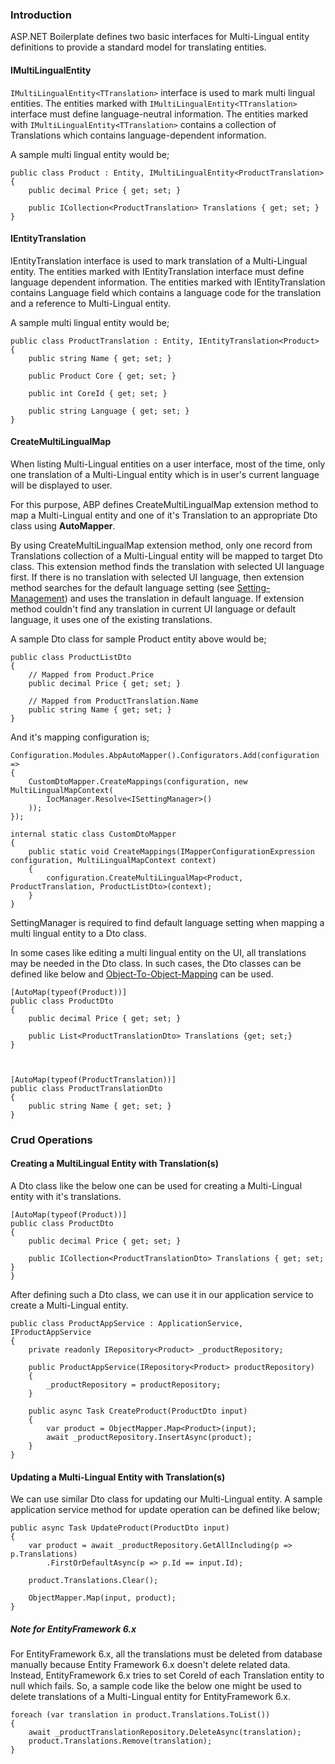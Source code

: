 ### Introduction

ASP.NET Boilerplate defines two basic interfaces for Multi-Lingual entity definitions to provide a standard model for translating entities. 

#### IMultiLingualEntity

`IMultiLingualEntity<TTranslation>` interface is used to mark multi lingual entities. The entities marked with `IMultiLingualEntity<TTranslation>` interface must define language-neutral information. The entities marked with `IMultiLingualEntity<TTranslation>` contains a collection of Translations which contains language-dependent information.

A sample multi lingual entity would be;


	public class Product : Entity, IMultiLingualEntity<ProductTranslation>
	{
	    public decimal Price { get; set; }

	    public ICollection<ProductTranslation> Translations { get; set; }
	}


#### IEntityTranslation

IEntityTranslation interface is used to mark translation of a Multi-Lingual entity. The entities marked with IEntityTranslation interface must define language dependent information. The entities marked with IEntityTranslation contains Language field which contains a language code for the translation and a reference to Multi-Lingual entity.

A sample multi lingual entity would be;


	public class ProductTranslation : Entity, IEntityTranslation<Product>
	{
	    public string Name { get; set; }

	    public Product Core { get; set; }

	    public int CoreId { get; set; }

	    public string Language { get; set; }
	}

 #### CreateMultiLingualMap 

When listing Multi-Lingual entities on a user interface, most of the time, only one translation of a Multi-Lingual entity which is in user's current language will be displayed to user.

For this purpose, ABP defines CreateMultiLingualMap extension method to map a Multi-Lingual entity and one of it's Translation to an appropriate Dto class using **AutoMapper**. 

By using CreateMultiLingualMap extension method, only one record from Translations collection of a Multi-Lingual entity will be mapped to target Dto class. This extension method finds the translation with selected UI language first. If there is no translation with selected UI language, then extension method searches for the default language setting (see  [Setting-Management](Setting-Management#setting-scope.md)) and uses the translation in default language. If extension method couldn't find any translation in current UI language or default language, it uses one of the existing translations. 

A sample Dto class for sample Product entity above would be;


	public class ProductListDto
	{
	    // Mapped from Product.Price
	    public decimal Price { get; set; }

	    // Mapped from ProductTranslation.Name
	    public string Name { get; set; }
	}


And it's mapping configuration is;


	Configuration.Modules.AbpAutoMapper().Configurators.Add(configuration =>
	{
	    CustomDtoMapper.CreateMappings(configuration, new MultiLingualMapContext(
	        IocManager.Resolve<ISettingManager>()
	    ));
	});

	internal static class CustomDtoMapper
	{
	    public static void CreateMappings(IMapperConfigurationExpression configuration, MultiLingualMapContext context)
	    {
	        configuration.CreateMultiLingualMap<Product, ProductTranslation, ProductListDto>(context);
	    }
	}


SettingManager is required to find default language setting when mapping a multi lingual entity to a Dto class. 

In some cases like editing a multi lingual entity on the UI, all translations may be needed in the Dto class. In such cases, the Dto classes can be defined like below and [Object-To-Object-Mapping](Object-To-Object-Mapping.md) can be used.


	[AutoMap(typeof(Product))]
	public class ProductDto
	{
	    public decimal Price { get; set; }

	    public List<ProductTranslationDto> Translations {get; set;}
	}



	[AutoMap(typeof(ProductTranslation))]
	public class ProductTranslationDto
	{
	    public string Name { get; set; }
	}

### Crud Operations

#### Creating a MultiLingual Entity with Translation(s) 

A Dto class like the below one can be used for creating a Multi-Lingual entity with it's translations.


	[AutoMap(typeof(Product))]
	public class ProductDto
	{
	    public decimal Price { get; set; }

	    public ICollection<ProductTranslationDto> Translations { get; set; }
	}

After defining such a Dto class, we can use it in our application service to create a Multi-Lingual entity.


	public class ProductAppService : ApplicationService, IProductAppService
	{
	    private readonly IRepository<Product> _productRepository;

	    public ProductAppService(IRepository<Product> productRepository)
	    {
	        _productRepository = productRepository;
	    }

	    public async Task CreateProduct(ProductDto input)
	    {
	        var product = ObjectMapper.Map<Product>(input);
	        await _productRepository.InsertAsync(product);
	    }
	}

#### Updating a Multi-Lingual Entity with Translation(s)

We can use similar Dto class for updating our Multi-Lingual entity. A sample application service method for update operation can be defined like below;


	public async Task UpdateProduct(ProductDto input)
	{
	    var product = await _productRepository.GetAllIncluding(p => p.Translations)
	        .FirstOrDefaultAsync(p => p.Id == input.Id);

	    product.Translations.Clear();

	    ObjectMapper.Map(input, product);
	}

##### Note for EntityFramework 6.x

For EntityFramework 6.x, all the translations must be deleted from database manually because Entity Framework 6.x doesn't delete related data. Instead, EntityFramework 6.x tries to set CoreId of each Translation entity to null which fails. So, a sample code like the below one might be used to delete translations of a Multi-Lingual entity for EntityFramework 6.x.


	foreach (var translation in product.Translations.ToList())
	{
	    await _productTranslationRepository.DeleteAsync(translation);
	    product.Translations.Remove(translation);
	}

